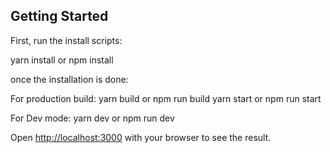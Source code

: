 
## Getting Started

First, run the install scripts:

yarn install or npm  install

once the installation is done:

For production build:
yarn build 
or npm run build
yarn start
or npm run start

For Dev mode:
yarn dev
or npm run dev

Open [http://localhost:3000](http://localhost:3000) with your browser to see the result.
